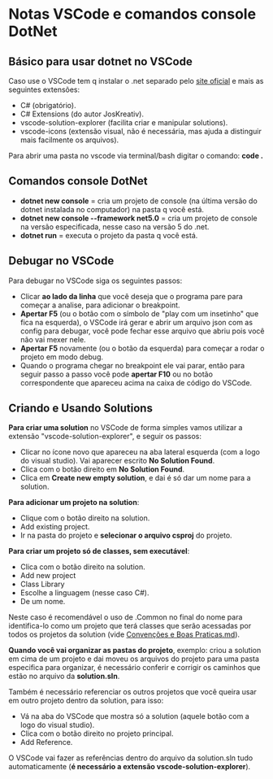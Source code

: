 # Notas VSCode e comandos console DotNet


## Básico para usar dotnet no VSCode

Caso use o VSCode tem q instalar o .net separado pelo [site oficial](https://dotnet.microsoft.com/en-us/download) e mais as seguintes extensões:
- C# (obrigatório).
- C# Extensions (do autor JosKreativ).
- vscode-solution-explorer (facilita criar e manipular solutions).
- vscode-icons (extensão visual, não é necessária, mas ajuda a distinguir mais facilmente os arquivos).

Para abrir uma pasta no vscode via terminal/bash digitar o comando:
**code .**



## Comandos console DotNet

- **dotnet new console** = cria um projeto de console (na última versão do dotnet instalada no computador) na pasta q você está.
- **dotnet new console --framework net5.0** = cria um projeto de console na versão especificada, nesse caso na versão 5 do .net.
- **dotnet run** = executa o projeto da pasta q você está.


## Debugar no VSCode

Para debugar no VSCode siga os seguintes passos:
- Clicar **ao lado da linha** que você deseja que o programa pare para começar a analise, para adicionar o breakpoint.
- **Apertar F5** (ou o botão com o símbolo de "play com um insetinho" que fica na esquerda), o VSCode irá gerar e abrir um arquivo json com as config para debugar, você pode fechar esse arquivo que abriu pois você não vai mexer nele.
- **Apertar F5** novamente (ou o botão da esquerda) para começar a rodar o projeto em modo debug.
- Quando o programa chegar no breakpoint ele vai parar, então para seguir passo a passo você pode **apertar F10** ou no botão correspondente que apareceu acima na caixa de código do VSCode.


## Criando e Usando Solutions

**Para criar uma solution** no VSCode de forma simples vamos utilizar a extensão "vscode-solution-explorer", e seguir os passos:

- Clicar no ícone novo que apareceu na aba lateral esquerda (com a logo do visual studio). Vai aparecer escrito **No Solution Found**.
- Clica com o botão direito em **No Solution Found**.
- Clica em **Create new empty solution**, e dai é só dar um nome para a solution.

**Para adicionar um projeto na solution**:
- Clique com o botão direito na solution.
- Add existing project.
- Ir na pasta do projeto e **selecionar o arquivo csproj** do projeto.

**Para criar um projeto só de classes, sem executável**:
- Clica com o botão direito na solution.
- Add new project
- Class Library
- Escolhe a linguagem (nesse caso C#).
- De um nome.

Neste caso é recomendável o uso de .Common no final do nome para identifica-lo como um projeto que terá classes que serão acessadas por todos os projetos da solution (vide [Convenções e Boas Praticas.md](https://github.com/daniellfranco/desafio-dio-primeiro-repositorio-github/blob/main/Anota%C3%A7%C3%B5es%20Cursos%20Bootcamp%20DotNet%20DIO/2%20-%20%20C%23/Conven%C3%A7%C3%B5es%20e%20Boas%20Praticas.md)).


**Quando você vai organizar as pastas do projeto**, exemplo: criou a solution em cima de um projeto e dai moveu os arquivos do projeto para uma pasta especifica para organizar, é necessário conferir e corrigir os caminhos que estão no arquivo da **solution.sln**.

Também é necessário referenciar os outros projetos que você queira usar em outro projeto dentro da solution, para isso:
- Vá na aba do VSCode que mostra só a solution (aquele botão com a logo do visual studio).
- Clica com o botão direito no projeto principal.
- Add Reference.  

O VSCode vai fazer as referências dentro do arquivo da solution.sln tudo automaticamente (**é necessário a extensão vscode-solution-explorer**).

